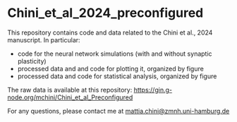 # Chini_et_al_2024_preconfigured

This repository contains code and data related to the Chini et al., 2024 manuscript. In particular:
- code for the neural network simulations (with and without synaptic plasticity)
- processed data and and code for plotting it, organized by figure
- processed data and code for statistical analysis, organized by figure

The raw data is available at this repository: https://gin.g-node.org/mchini/Chini_et_al_Preconfigured

For any questions, please contact me at mattia.chini@zmnh.uni-hamburg.de
